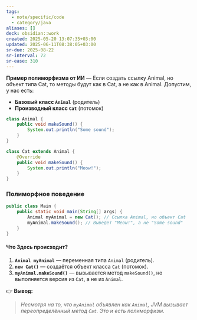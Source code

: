 ```yaml
---
tags:
  - note/specific/code
  - category/java
aliases: []
deck: obsidian::work
created: 2025-05-20 13:07:35+03:00
updated: 2025-06-11T08:38:05+03:00
sr-due: 2025-08-22
sr-interval: 72
sr-ease: 310
---
```


**Пример полиморфизма от ИИ**
—
Если создать ссылку Animal, но объект типа Cat, то методы будут как в Cat, а не как в Animal.
Допустим, у нас есть:
- **Базовый класс `Animal`** (родитель)
- **Производный класс `Cat`** (потомок)
```java
class Animal {
    public void makeSound() {
        System.out.println("Some sound");
    }
}

class Cat extends Animal {
    @Override
    public void makeSound() {
        System.out.println("Meow!");
    }
}
```

### **Полиморфное поведение**
```java
public class Main {
    public static void main(String[] args) {
        Animal myAnimal = new Cat(); // Ссылка Animal, но объект Cat
        myAnimal.makeSound(); // Выведет "Meow!", а не "Some sound"
    }
}
```

#### **Что Здесь происходит?**

1. **`Animal myAnimal`** — переменная типа `Animal` (родитель).
2. **`new Cat()`** — создаётся объект класса `Cat` (потомок).
3. **`myAnimal.makeSound()`** — вызывается метод `makeSound()`, но выполняется версия из `Cat`, а не из `Animal`.

👉 **Вывод:**

> _Несмотря на то, что `myAnimal` объявлен как `Animal`, JVM вызывает переопределённый метод `Cat`. Это и есть полиморфизм._
